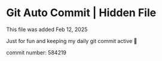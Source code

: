 # Git Auto Commit | Hidden File

This file was added Feb 12, 2025

Just for fun and keeping my daily git commit active 🤪

commit number: 584219
